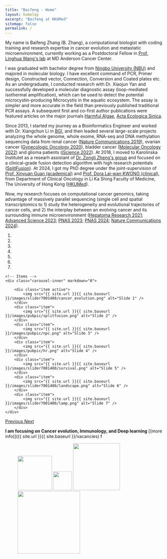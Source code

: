 ```yaml
---
title: "Baifeng - Home"
layout: homelay
excerpt: "Baifeng at HKUMed"
sitemap: false
permalink: /
---
```




My name is Baifeng Zhang (B. Zhang), a computational biologist with coding training and research expertise in cancer evolution and metastatic microenvironment, currently working as a Postdoctoral Fellow in [Prof. Linghua Wang's lab](https://faculty.mdanderson.org/profiles/linghua_wang.html) at MD Anderson Cancer Center.

I was graduated with bachelor degree from [Ningbo University (NBU)](http://iso.nbu.edu.cn) and majored in molecular biology. I have excellent command of PCR, Primer design, Constructed vector, Connection, Conversion and Coated plates etc. As an undergraduate, I conducted research with Dr. Xiaojun Yan and successfully developed a molecular diagnostic assay (loop-mediated isothermal amplification), which can be used to detect the potential microcystin-producing Microcystis in the aquatic ecosystem. The assay is simpler and more accurate in the field than previously published traditional PCR assays. A subsequent first and co-first author publications were featured articles on the major journals [Harmful Algae](https://doi.org/10.1016/j.hal.2014.04.018), [Acta Ecologica Sinica](https://doi.org/10.5846/stxb201308112059).

Since 2013, I started my journey as a Bioinformatics Engineer and worked with Dr. Xiangchun Li in [BGI](https://www.bgi.com/global/), and then leaded several large-scale projects analyzing the whole genome, whole exome, RNA-seq and DNA methylation sequencing data from renal cancer ([Nature Communications 2019](https://doi.org/10.1038/s41467-019-09241-7 )), ovarian cancer ([Gynecologic Oncology 2020](https://doi.org/10.1016/j.ygyno.2020.04.688 )), bladder cancer ([Molecular Oncology 2022](https://doi.org/10.1002/1878-0261.13360)) and glioma patients ([iScience 2022](https://doi.org/10.1016/j.isci.2022.105681)). At 2018, I moved to Karolinska Institutet as a researh assistant of [Dr. Zongli Zheng's group](https://ki.se/en/research/zongli-zheng) and focused on a clinical-grade fusion detection algorithm with high research potentials ([SplitFusion](https://doi.org/10.1016/j.patter.2025.101174)). At 2024, I got my PhD degree under the joint-supervision of [Prof. Xinyuan Guan (academical)](https://hub.hku.hk/cris/rp/rp00454) and [Prof. Dora Lai-wan KWONG (clinical)](https://hub.hku.hk/cris/rp/rp00414), from Department of Clinical Oncology in Li Ka Shing Faculty of Medicine, The University of Hong Kong ([HKUMed](https://www.med.hku.hk/)).

Now, my research focuses on computational cancer genomics, taking advantage of massively parallel sequencing (single cell and spatial transcriptomics to 1) study the heterogeneity and evolutional trajectories of cancer cells, and 2) the interplay between an evolving cancer and its surrounding immune microenvironment ([Hepatoma Research 2021](http://dx.doi.org/10.20517/2394-5079.2021.81); [Advanced Science 2023](https://doi.org/10.1002/advs.202204565); [PNAS 2023](https://doi.org/10.1073/pnas.2307914120); [PNAS 2024](https://doi.org/10.1073/pnas.2407506121); [Nature Communications 2024](https://www.nature.com/articles/s41467-024-54251-9)).

<div markdown="0" id="carousel" class="carousel slide" data-ride="carousel" data-interval="5000" data-pause="hover" >
    <!-- Menu -->
    <ol class="carousel-indicators">
        <li data-target="#carousel" data-slide-to="0" class="active"></li>
        <li data-target="#carousel" data-slide-to="1"></li>
        <li data-target="#carousel" data-slide-to="2"></li>
        <li data-target="#carousel" data-slide-to="3"></li>
        <li data-target="#carousel" data-slide-to="4"></li>
        <li data-target="#carousel" data-slide-to="5"></li>
        <li data-target="#carousel" data-slide-to="6"></li>
    </ol>

    <!-- Items -->
    <div class="carousel-inner" markdown="0">

        <div class="item active">
            <img src="{{ site.url }}{{ site.baseurl }}/images/slider7001400/cancer_evolution.png" alt="Slide 1" />
        </div>
        <div class="item">
            <img src="{{ site.url }}{{ site.baseurl }}/images/pubpic/splitfusion.png" alt="Slide 2" />
        </div>
        <div class="item">
            <img src="{{ site.url }}{{ site.baseurl }}/images/pubpic/npc.png" alt="Slide 3" />
        </div>
        <div class="item">
            <img src="{{ site.url }}{{ site.baseurl }}/images/pubpic/hr.png" alt="Slide 4" />
        </div>
        <div class="item">
            <img src="{{ site.url }}{{ site.baseurl }}/images/slider7001400/survival.png" alt="Slide 5" />
        </div>
        <div class="item">
            <img src="{{ site.url }}{{ site.baseurl }}/images/slider7001400/landscape.png" alt="Slide 6" />
        </div>
        <div class="item">
            <img src="{{ site.url }}{{ site.baseurl }}/images/slider7001400/lamp.png" alt="Slide 7" />
        </div>
    </div> 
  <a class="left carousel-control" href="#carousel" role="button" data-slide="prev">
    <span class="glyphicon glyphicon-chevron-left" aria-hidden="true"></span>
    <span class="sr-only">Previous</span>
  </a>
  <a class="right carousel-control" href="#carousel" role="button" data-slide="next">
    <span class="glyphicon glyphicon-chevron-right" aria-hidden="true"></span>
    <span class="sr-only">Next</span>
  </a>
</div>

 **I am focusing on Cancer evolution, Immunology, and Deep learning** [(more info)]({{ site.url }}{{ site.baseurl }}/vacancies) **!**
 

<figure class="fourth">
    
  <img src="{{ site.url }}{{ site.baseurl }}/images/logopic/BGI_Logo.png" style="width: 110px">
  <img src="{{ site.url }}{{ site.baseurl }}/images/logopic/MWLC_Logo.JPG" style="width: 60px">
  <img src="{{ site.url }}{{ site.baseurl }}/images/logopic/NBU_Logo.jpg" style="width: 150px">
  <img src="{{ site.url }}{{ site.baseurl }}/images/logopic/hkumed.png" style="width: 200px">
  
</figure>






